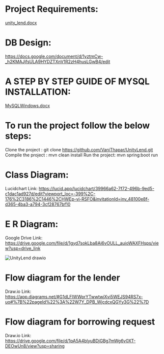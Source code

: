 # Project Requirements:
[unity_lend.docx](https://github.com/VaniThapar/UnityLend/files/14396972/unity_lend.docx)

# DB Design:
https://docs.google.com/document/d/1yztmCw-_h2KMAJjfsULA9HYDZTXnV1R2zH4husLGwB4/edit

# A STEP BY STEP GUIDE OF MYSQL INSTALLATION:
[MySQLWindows.docx](https://github.com/VaniThapar/UnityLend/files/14361101/MySQLWindows.docx)

# To run the project follow the below steps:
Clone the project : git clone https://github.com/VaniThapar/UnityLend.git
Compile the project : mvn clean install
Run the project: mvn spring:boot run

# Class Diagram:
Lucidchart Link:
https://lucid.app/lucidchart/39966a62-7f72-496b-9ed5-c1dac1ad927d/edit?viewport_loc=-399%2C-176%2C3186%2C1446%2CHWEp-vi-RSFO&invitationId=inv_48100e8f-d365-4ba3-a794-3cf28767bf10

# E R Diagram:
Google Drive Link: 
https://drive.google.com/file/d/1gyd7sokLba8Ai6vOULL_auioWAXFHsps/view?usp=drive_link

![UnityLend drawio](https://github.com/VaniThapar/UnityLend/assets/91086564/d81ee720-ae83-4ba6-810b-1676812c2d48)

# Flow diagram for the lender
Draw.io Link:
https://app.diagrams.net/#G1dLFlWWprYTwwtwjXvi5WEJS94RS7x-uo#%7B%22pageId%22%3A%22W7Y_DPB_WjcdcxQGYy3G%22%7D

# Flow diagram for borrowing request
Draw.io Link:
https://drive.google.com/file/d/1pA5A4blyuBDjGBg7mWg6v0XT-DEOwUn8/view?usp=sharing




 







